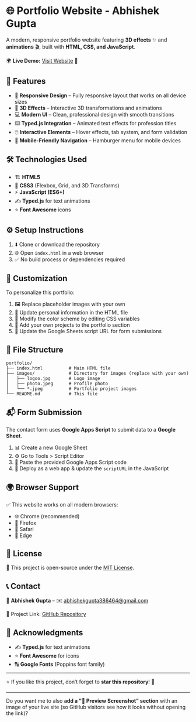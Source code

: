 
# 🌐 Portfolio Website - Abhishek Gupta

A modern, responsive portfolio website featuring **3D effects** ✨ and **animations** 🎬, built with **HTML, CSS, and JavaScript**.

🌍 **Live Demo:** [Visit Website](https://abhishekk-78.github.io/New-Portfolio/) 🚀

## 🚀 Features

* 📱 **Responsive Design** – Fully responsive layout that works on all device sizes
* 🎨 **3D Effects** – Interactive 3D transformations and animations
* 💻 **Modern UI** – Clean, professional design with smooth transitions
* ⌨️ **Typed.js Integration** – Animated text effects for profession titles
* 🖱️ **Interactive Elements** – Hover effects, tab system, and form validation
* 📂 **Mobile-Friendly Navigation** – Hamburger menu for mobile devices

## 🛠️ Technologies Used

* 🏗️ **HTML5**
* 🎨 **CSS3** (Flexbox, Grid, and 3D Transforms)
* ⚡ **JavaScript (ES6+)**
* ✍️ **Typed.js** for text animations
* ⭐ **Font Awesome** icons

## ⚙️ Setup Instructions

1. ⬇️ Clone or download the repository
2. 🌐 Open `index.html` in a web browser
3. ✅ No build process or dependencies required

## 🎯 Customization

To personalize this portfolio:

1. 🖼️ Replace placeholder images with your own
2. 👤 Update personal information in the HTML file
3. 🎨 Modify the color scheme by editing CSS variables
4. 📂 Add your own projects to the portfolio section
5. 🔗 Update the Google Sheets script URL for form submissions

## 📂 File Structure

```
portfolio/
├── index.html          # Main HTML file
├── images/             # Directory for images (replace with your own)
│   ├── logoo.jpg       # Logo image
│   ├── photo.jpeg      # Profile photo
│   └── *.jpeg          # Portfolio project images
└── README.md           # This file
```

## 📬 Form Submission

The contact form uses **Google Apps Script** to submit data to a **Google Sheet**.

1. 📊 Create a new Google Sheet
2. ⚙️ Go to Tools > Script Editor
3. 📝 Paste the provided Google Apps Script code
4. 🚀 Deploy as a web app & update the `scriptURL` in the JavaScript

## 🌍 Browser Support

✅ This website works on all modern browsers:

* 🌐 Chrome (recommended)
* 🦊 Firefox
* 🍏 Safari
* 🎯 Edge

## 📜 License

📖 This project is open-source under the [MIT License](LICENSE).

## 📞 Contact

👤 **Abhishek Gupta** – ✉️ [abhishekgupta386464@gmail.com](mailto:abhishekgupta386464@gmail.com)

🔗 Project Link: [GitHub Repository](https://github.com/yourusername/portfolio)

## 🙌 Acknowledgments

* ✍️ **Typed.js** for text animations
* ⭐ **Font Awesome** for icons
* 🔠 **Google Fonts** (Poppins font family)

---

⭐ If you like this project, don’t forget to **star this repository**! 🌟

---

Do you want me to also **add a "📸 Preview Screenshot" section** with an image of your live site (so GitHub visitors see how it looks without opening the link)?
